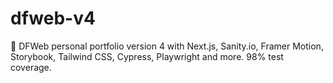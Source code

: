# dfweb-v4
 🏡 DFWeb personal portfolio version 4 with Next.js, Sanity.io, Framer Motion, Storybook, Tailwind CSS, Cypress, Playwright and more. 98% test coverage. 
